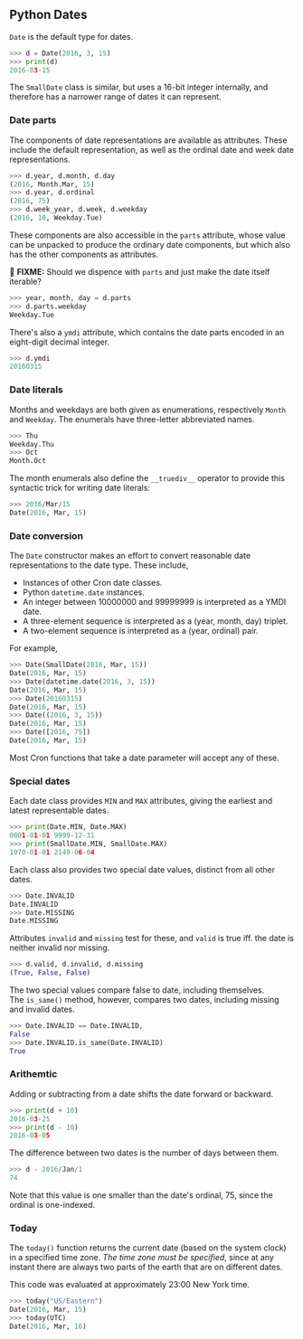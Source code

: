 ## Python Dates

`Date` is the default type for dates.

```py
>>> d = Date(2016, 3, 15)
>>> print(d)
2016-03-15
```

The `SmallDate` class is similar, but uses a 16-bit integer internally, and therefore has a narrower range of dates it can represent.

### Date parts

The components of date representations are available as attributes.  These include the default representation, as well as the ordinal date and week date representations.

```py
>>> d.year, d.month, d.day
(2016, Month.Mar, 15)
>>> d.year, d.ordinal
(2016, 75)
>>> d.week_year, d.week, d.weekday
(2016, 10, Weekday.Tue)
```

These components are also accessible in the `parts` attribute, whose value can be unpacked to produce the ordinary date components, but which also has the other components as attributes.  

:wrench: **FIXME:** Should we dispence with `parts` and just make the date itself iterable?

```py
>>> year, month, day = d.parts
>>> d.parts.weekday
Weekday.Tue
```

There's also a `ymdi` attribute, which contains the date parts encoded in an eight-digit decimal integer.

```py
>>> d.ymdi
20160315
```

### Date literals

Months and weekdays are both given as enumerations, respectively `Month` and `Weekday`.  The enumerals have three-letter abbreviated names.

```py
>>> Thu
Weekday.Thu
>>> Oct
Month.Oct
```

The month enumerals also define the `__truediv__` operator to provide this syntactic trick for writing date literals:

```py
>>> 2016/Mar/15
Date(2016, Mar, 15)
```

### Date conversion

The `Date` constructor makes an effort to convert reasonable date representations to the date type.  These include,

- Instances of other Cron date classes.
- Python `datetime.date` instances.
- An integer between 10000000 and 99999999  is interpreted as a YMDI date.
- A three-element sequence is interpreted as a (year, month, day) triplet.
- A two-element sequence is interpreted as a (year, ordinal) pair.

For example,

```py
>>> Date(SmallDate(2016, Mar, 15))
Date(2016, Mar, 15)
>>> Date(datetime.date(2016, 3, 15))
Date(2016, Mar, 15)
>>> Date(20160315)
Date(2016, Mar, 15)
>>> Date((2016, 3, 15))
Date(2016, Mar, 15)
>>> Date([2016, 75])
Date(2016, Mar, 15)
```

Most Cron functions that take a date parameter will accept any of these.

### Special dates

Each date class provides `MIN` and `MAX` attributes, giving the earliest and latest representable dates.

```py
>>> print(Date.MIN, Date.MAX)
0001-01-01 9999-12-31
>>> print(SmallDate.MIN, SmallDate.MAX)
1970-01-01 2149-06-04
```

Each class also provides two special date values, distinct from all other dates.

```py
>>> Date.INVALID
Date.INVALID
>>> Date.MISSING
Date.MISSING
```

Attributes `invalid` and `missing` test for these, and `valid` is true iff. the date is neither invalid nor missing.

```py
>>> d.valid, d.invalid, d.missing
(True, False, False)
```

The two special values compare false to date, including themselves.  
The `is_same()` method, however, compares two dates, including missing and invalid dates.

```py
>>> Date.INVALID == Date.INVALID, 
False
>>> Date.INVALID.is_same(Date.INVALID)
True
```

### Arithemtic

Adding or subtracting from a date shifts the date forward or backward.

```py
>>> print(d + 10)
2016-03-25
>>> print(d - 10)
2016-03-05
```

The difference between two dates is the number of days between them.

```py
>>> d - 2016/Jan/1
74
```

Note that this value is one smaller than the date's ordinal, 75, since the ordinal is one-indexed.

### Today

The `today()` function returns the current date (based on the system clock) in a specified time zone.  _The time zone must be specified_, since at any instant there are always two parts of the earth that are on different dates.

This code was evaluated at approximately 23:00 New York time.

```py
>>> today("US/Eastern")
Date(2016, Mar, 15)
>>> today(UTC)
Date(2016, Mar, 16)
```
 
